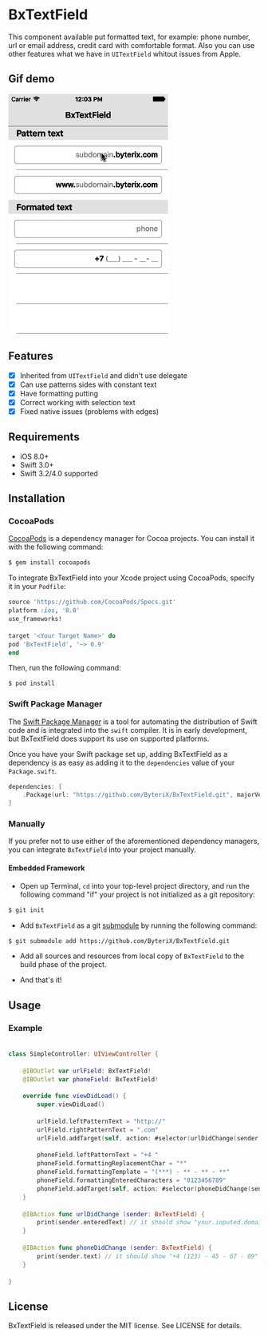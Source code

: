 # BxTextField

This component available put formatted text, for example: phone number, url or email address, credit card with comfortable format. Also you can use other features what we have in `UITextField` whitout issues from Apple.

## Gif demo

![Demo Gif](Screenshots/BxTextFieldDemo.gif "Demo Gif")

## Features

- [x] Inherited from `UITextField` and didn't use delegate
- [x] Can use patterns sides with constant text
- [x] Have formatting putting
- [x] Correct working with selection text
- [x] Fixed native issues (problems with edges)

## Requirements

- iOS 8.0+
- Swift 3.0+
- Swift 3.2/4.0 supported

## Installation

### CocoaPods

[CocoaPods](http://cocoapods.org) is a dependency manager for Cocoa projects. You can install it with the following command:

```bash
$ gem install cocoapods
```

To integrate BxTextField into your Xcode project using CocoaPods, specify it in your `Podfile`:

```ruby
source 'https://github.com/CocoaPods/Specs.git'
platform :ios, '8.0'
use_frameworks!

target '<Your Target Name>' do
pod 'BxTextField', '~> 0.9'
end
```

Then, run the following command:

```bash
$ pod install
```


### Swift Package Manager

The [Swift Package Manager](https://swift.org/package-manager/) is a tool for automating the distribution of Swift code and is integrated into the `swift` compiler. It is in early development, but BxTextField does support its use on supported platforms. 

Once you have your Swift package set up, adding BxTextField as a dependency is as easy as adding it to the `dependencies` value of your `Package.swift`.

```swift
dependencies: [
    .Package(url: "https://github.com/ByteriX/BxTextField.git", majorVersion: 1)
]
```

### Manually

If you prefer not to use either of the aforementioned dependency managers, you can integrate `BxTextField` into your project manually.

#### Embedded Framework

- Open up Terminal, `cd` into your top-level project directory, and run the following command "if" your project is not initialized as a git repository:

```bash
$ git init
```

- Add `BxTextField` as a git [submodule](http://git-scm.com/docs/git-submodule) by running the following command:

```bash
$ git submodule add https://github.com/ByteriX/BxTextField.git
```

- Add all sources and resources from local copy of `BxTextField` to the build phase of the project.

- And that's it!


## Usage

### Example

```swift

class SimpleController: UIViewController {
	
	@IBOutlet var urlField: BxTextField!
	@IBOutlet var phoneField: BxTextField!
    
    override func viewDidLoad() {
        super.viewDidLoad()
        
        urlField.leftPatternText = "http://"
        urlField.rightPatternText = ".com"
        urlField.addTarget(self, action: #selector(urlDidChange(sender:)), for: .editingChanged)
        
        phoneField.leftPatternText = "+4 "
        phoneField.formattingReplacementChar = "*"
        phoneField.formattingTemplate = "(***) - ** - ** - **"
        phoneField.formattingEnteredCharacters = "0123456789"
        phoneField.addTarget(self, action: #selector(phoneDidChange(sender:)), for: .editingChanged)
    }
    
    @IBAction func urlDidChange (sender: BxTextField) {
        print(sender.enteredText) // it should show "your.inputed.domain.only"
    }
    
    @IBAction func phoneDidChange (sender: BxTextField) {
        print(sender.text) // it should show "+4 (123) - 45 - 67 - 89"
    }
    
}

```

## License

BxTextField is released under the MIT license. See LICENSE for details.
